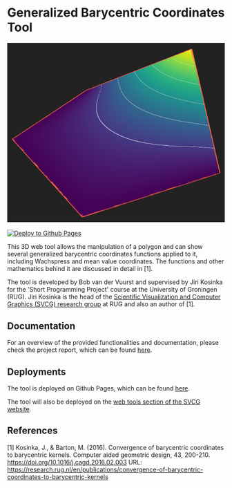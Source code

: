 
# Generalized Barycentric Coordinates Tool
<img    
    src="documentation/paperFrontpage.png" 
/>

[![Deploy to Github Pages](https://github.com/Bob-vdV/BarycentricCoordinates/actions/workflows/static.yml/badge.svg)](https://github.com/Bob-vdV/BarycentricCoordinates/actions/workflows/static.yml)

This 3D web tool allows the manipulation of a polygon and can show several generalized barycentric coordinates functions applied to it, including Wachspress and mean value coordinates. The functions and other mathematics behind it are discussed in detail in [1].

The tool is developed by Bob van der Vuurst and supervised by Jiri Kosinka for the 'Short Programming Project' course at the University of Groningen (RUG). Jiri Kosinka is the head of the [Scientific Visualization and Computer Graphics (SVCG) research group](https://www.cs.rug.nl/svcg/) at RUG and also an author of [1].

## Documentation
For an overview of the provided functionalities and documentation, please check the project report, which can be found [here](documentation/GeneralizedBarycentricCoordinates.pdf).

## Deployments
The tool is deployed on Github Pages, which can be found [here](https://bob-vdv.github.io/BarycentricCoordinates/). 

The tool will also be deployed on the [web tools section of the SVCG website](https://svcg.web.rug.nl/).

## References
[1] 
Kosinka, J., & Barton, M. (2016). Convergence of barycentric coordinates to barycentric kernels. Computer aided geometric design, 43, 200-210. https://doi.org/10.1016/j.cagd.2016.02.003
URL: https://research.rug.nl/en/publications/convergence-of-barycentric-coordinates-to-barycentric-kernels
